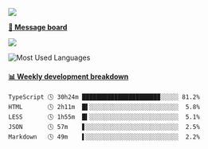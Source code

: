 [![](https://count.getloli.com/get/@SmaIIstars.github.readme)](https://count.getloli.com/)


[**💬 Message board**](https://chat.getloli.com/room/@SmaIIstars.github)

[![](https://chat.getloli.com/room/@SmaIIstars.github/svg?width=600&height=100&limit=20&theme=light&fontSize=14)](https://chat.getloli.com/room/@SmaIIstars.github)


![Most Used Languages](https://github-readme-stats.vercel.app/api/top-langs/?username=SmaIIstars&theme=dark&layout=compact)

<!-- waka-box start -->
#### <a href="https://gist.github.com/e31f5e1b7a15ee54e2fc8fca68aa5e2b" target="_blank">📊 Weekly development breakdown</a>
```text
TypeScript 🕓 30h24m █████████████████████▉░░░░░ 81.2%
HTML       🕓 2h11m  █▌░░░░░░░░░░░░░░░░░░░░░░░░░  5.8%
LESS       🕓 1h55m  █▍░░░░░░░░░░░░░░░░░░░░░░░░░  5.1%
JSON       🕓 57m    ▋░░░░░░░░░░░░░░░░░░░░░░░░░░  2.5%
Markdown   🕓 49m    ▌░░░░░░░░░░░░░░░░░░░░░░░░░░  2.2%
```
<!-- Powered by https://github.com/YouEclipse/waka-box-go . -->
<!-- waka-box end -->
